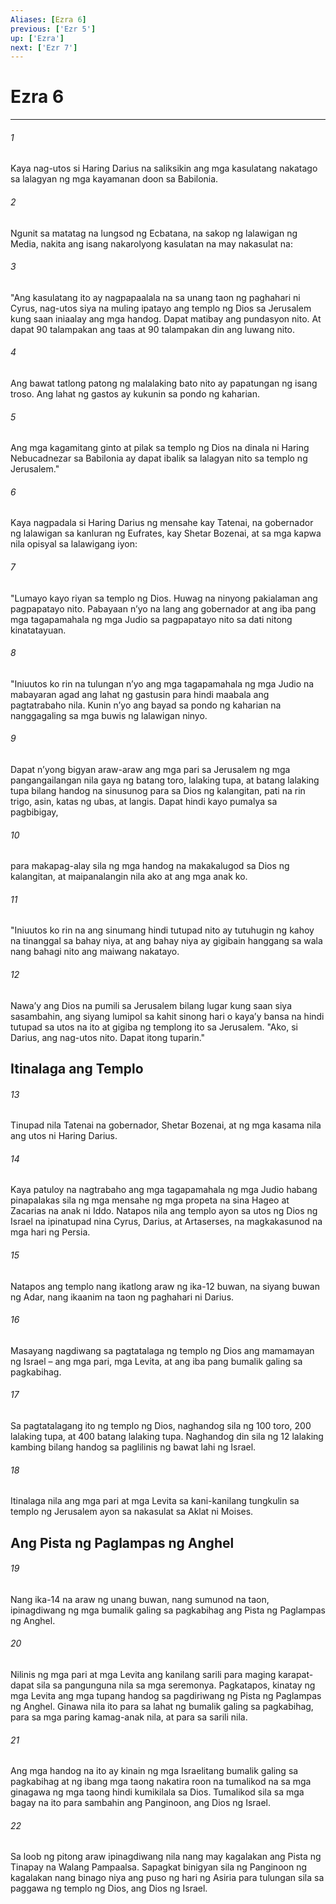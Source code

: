 ```yaml
---
Aliases: [Ezra 6]
previous: ['Ezr 5']
up: ['Ezra']
next: ['Ezr 7']
---
```

# Ezra 6

***


###### 1 


Kaya nag-utos si Haring Darius na saliksikin ang mga kasulatang nakatago sa lalagyan ng mga kayamanan doon sa Babilonia. 


###### 2 


Ngunit sa matatag na lungsod ng Ecbatana, na sakop ng lalawigan ng Media, nakita ang isang nakarolyong kasulatan na may nakasulat na: 


###### 3 


"Ang kasulatang ito ay nagpapaalala na sa unang taon ng paghahari ni Cyrus, nag-utos siya na muling ipatayo ang templo ng Dios sa Jerusalem kung saan iniaalay ang mga handog. Dapat matibay ang pundasyon nito. At dapat 90 talampakan ang taas at 90 talampakan din ang luwang nito. 


###### 4 


Ang bawat tatlong patong ng malalaking bato nito ay papatungan ng isang troso. Ang lahat ng gastos ay kukunin sa pondo ng kaharian. 


###### 5 


Ang mga kagamitang ginto at pilak sa templo ng Dios na dinala ni Haring Nebucadnezar sa Babilonia ay dapat ibalik sa lalagyan nito sa templo ng Jerusalem." 


###### 6 


Kaya nagpadala si Haring Darius ng mensahe kay Tatenai, na gobernador ng lalawigan sa kanluran ng Eufrates, kay Shetar Bozenai, at sa mga kapwa nila opisyal sa lalawigang iyon: 


###### 7 


"Lumayo kayo riyan sa templo ng Dios. Huwag na ninyong pakialaman ang pagpapatayo nito. Pabayaan nʼyo na lang ang gobernador at ang iba pang mga tagapamahala ng mga Judio sa pagpapatayo nito sa dati nitong kinatatayuan. 


###### 8 


"Iniuutos ko rin na tulungan nʼyo ang mga tagapamahala ng mga Judio na mabayaran agad ang lahat ng gastusin para hindi maabala ang pagtatrabaho nila. Kunin nʼyo ang bayad sa pondo ng kaharian na nanggagaling sa mga buwis ng lalawigan ninyo. 


###### 9 


Dapat nʼyong bigyan araw-araw ang mga pari sa Jerusalem ng mga pangangailangan nila gaya ng batang toro, lalaking tupa, at batang lalaking tupa bilang handog na sinusunog para sa Dios ng kalangitan, pati na rin trigo, asin, katas ng ubas, at langis. Dapat hindi kayo pumalya sa pagbibigay, 


###### 10 


para makapag-alay sila ng mga handog na makakalugod sa Dios ng kalangitan, at maipanalangin nila ako at ang mga anak ko. 


###### 11 


"Iniuutos ko rin na ang sinumang hindi tutupad nito ay tutuhugin ng kahoy na tinanggal sa bahay niya, at ang bahay niya ay gigibain hanggang sa wala nang bahagi nito ang maiwang nakatayo. 


###### 12 


Nawaʼy ang Dios na pumili sa Jerusalem bilang lugar kung saan siya sasambahin, ang siyang lumipol sa kahit sinong hari o kayaʼy bansa na hindi tutupad sa utos na ito at gigiba ng templong ito sa Jerusalem. "Ako, si Darius, ang nag-utos nito. Dapat itong tuparin." 

## Itinalaga ang Templo 


###### 13 


Tinupad nila Tatenai na gobernador, Shetar Bozenai, at ng mga kasama nila ang utos ni Haring Darius. 


###### 14 


Kaya patuloy na nagtrabaho ang mga tagapamahala ng mga Judio habang pinapalakas sila ng mga mensahe ng mga propeta na sina Hageo at Zacarias na anak ni Iddo. Natapos nila ang templo ayon sa utos ng Dios ng Israel na ipinatupad nina Cyrus, Darius, at Artaserses, na magkakasunod na mga hari ng Persia. 


###### 15 


Natapos ang templo nang ikatlong araw ng ika-12 buwan, na siyang buwan ng Adar, nang ikaanim na taon ng paghahari ni Darius. 


###### 16 


Masayang nagdiwang sa pagtatalaga ng templo ng Dios ang mamamayan ng Israel – ang mga pari, mga Levita, at ang iba pang bumalik galing sa pagkabihag. 


###### 17 


Sa pagtatalagang ito ng templo ng Dios, naghandog sila ng 100 toro, 200 lalaking tupa, at 400 batang lalaking tupa. Naghandog din sila ng 12 lalaking kambing bilang handog sa paglilinis ng bawat lahi ng Israel. 


###### 18 


Itinalaga nila ang mga pari at mga Levita sa kani-kanilang tungkulin sa templo ng Jerusalem ayon sa nakasulat sa Aklat ni Moises.

## Ang Pista ng Paglampas ng Anghel 


###### 19 


Nang ika-14 na araw ng unang buwan, nang sumunod na taon, ipinagdiwang ng mga bumalik galing sa pagkabihag ang Pista ng Paglampas ng Anghel. 


###### 20 


Nilinis ng mga pari at mga Levita ang kanilang sarili para maging karapat-dapat sila sa pangunguna nila sa mga seremonya. Pagkatapos, kinatay ng mga Levita ang mga tupang handog sa pagdiriwang ng Pista ng Paglampas ng Anghel. Ginawa nila ito para sa lahat ng bumalik galing sa pagkabihag, para sa mga paring kamag-anak nila, at para sa sarili nila. 


###### 21 


Ang mga handog na ito ay kinain ng mga Israelitang bumalik galing sa pagkabihag at ng ibang mga taong nakatira roon na tumalikod na sa mga ginagawa ng mga taong hindi kumikilala sa Dios. Tumalikod sila sa mga bagay na ito para sambahin ang Panginoon, ang Dios ng Israel. 


###### 22 


Sa loob ng pitong araw ipinagdiwang nila nang may kagalakan ang Pista ng Tinapay na Walang Pampaalsa. Sapagkat binigyan sila ng Panginoon ng kagalakan nang binago niya ang puso ng hari ng Asiria para tulungan sila sa paggawa ng templo ng Dios, ang Dios ng Israel.
